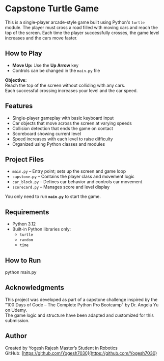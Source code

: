 # Capstone Turtle Game

This is a single-player arcade-style game built using Python's `turtle` module. The player must cross a road filled with moving cars and reach the top of the screen. Each time the player successfully crosses, the game level increases and the cars move faster.

## How to Play

- **Move Up:** Use the **Up Arrow** key  
- Controls can be changed in the `main.py` file

**Objective:**  
Reach the top of the screen without colliding with any cars.  
Each successful crossing increases your level and the car speed.

## Features

- Single-player gameplay with basic keyboard input
- Car objects that move across the screen at varying speeds
- Collision detection that ends the game on contact
- Scoreboard showing current level
- Speed increases with each level to raise difficulty
- Organized using Python classes and modules

## Project Files

- `main.py` – Entry point; sets up the screen and game loop  
- `capstone.py` – Contains the player class and movement logic  
- `car_block.py` – Defines car behavior and controls car movement  
- `scorecard.py` – Manages score and level display  

You only need to run **`main.py`** to start the game.

## Requirements

- Python 3.12
- Built-in Python libraries only:
  - `turtle`
  - `random`
  - `time`

## How to Run

python main.py

## Acknowledgments

This project was developed as part of a capstone challenge inspired by the "100 Days of Code – The Complete Python Pro Bootcamp" by Dr. Angela Yu on Udemy.  
The game logic and structure have been adapted and customized for this submission.

## Author

Created by Yogesh Rajesh
Master’s Student in Robotics  
GitHub: [https://github.com/Yogesh7030](https://github.com/Yogesh7030)

